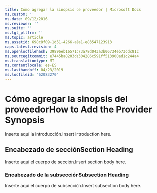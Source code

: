 ```yaml
---
title: Cómo agregar la sinopsis de proveedor | Microsoft Docs
ms.custom: ''
ms.date: 09/12/2016
ms.reviewer: ''
ms.suite: ''
ms.tgt_pltfrm: ''
ms.topic: article
ms.assetid: 698c8f09-1d51-4266-a1a1-e83547123913
caps.latest.revision: 4
ms.openlocfilehash: 39896eb16571d73a78d043a3b06734eb73cdc81c
ms.sourcegitcommit: e7445ba8203da304286c591ff513900ad1c244a4
ms.translationtype: MT
ms.contentlocale: es-ES
ms.lasthandoff: 04/23/2019
ms.locfileid: "62083270"
---
```

# <a name="how-to-add-the-provider-synopsis"></a><span data-ttu-id="f5c6e-102">Cómo agregar la sinopsis del proveedor</span><span class="sxs-lookup"><span data-stu-id="f5c6e-102">How to Add the Provider Synopsis</span></span>
<span data-ttu-id="f5c6e-103">Inserte aquí la introducción.</span><span class="sxs-lookup"><span data-stu-id="f5c6e-103">Insert introduction here.</span></span>

## <a name="section-heading"></a><span data-ttu-id="f5c6e-104">Encabezado de sección</span><span class="sxs-lookup"><span data-stu-id="f5c6e-104">Section Heading</span></span>
 <span data-ttu-id="f5c6e-105">Inserte aquí el cuerpo de sección.</span><span class="sxs-lookup"><span data-stu-id="f5c6e-105">Insert section body here.</span></span>

### <a name="subsection-heading"></a><span data-ttu-id="f5c6e-106">Encabezado de la subsección</span><span class="sxs-lookup"><span data-stu-id="f5c6e-106">Subsection Heading</span></span>
 <span data-ttu-id="f5c6e-107">Inserte aquí el cuerpo de subsección.</span><span class="sxs-lookup"><span data-stu-id="f5c6e-107">Insert subsection body here.</span></span>
